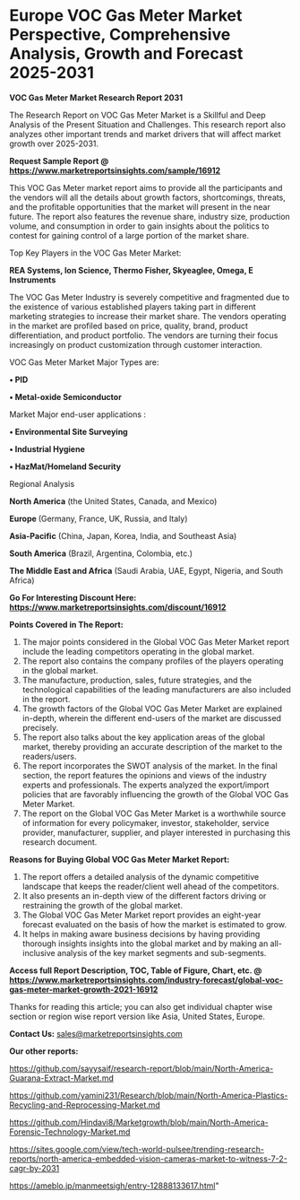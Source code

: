 # Europe VOC Gas Meter Market Perspective, Comprehensive Analysis, Growth and Forecast 2025-2031

<strong>VOC Gas Meter Market Research Report 2031</strong>

The Research Report on VOC Gas Meter Market is a Skillful and Deep Analysis of the Present Situation and Challenges. This research report also analyzes other important trends and market drivers that will affect market growth over 2025-2031.

<strong>Request Sample Report @ <a href=https://www.marketreportsinsights.com/sample/16912>https://www.marketreportsinsights.com/sample/16912</a></strong>

This VOC Gas Meter market report aims to provide all the participants and the vendors will all the details about growth factors, shortcomings, threats, and the profitable opportunities that the market will present in the near future. The report also features the revenue share, industry size, production volume, and consumption in order to gain insights about the politics to contest for gaining control of a large portion of the market share.

Top Key Players in the VOC Gas Meter Market:

<strong>REA Systems, Ion Science, Thermo Fisher, Skyeaglee, Omega, E Instruments</strong>

The VOC Gas Meter Industry is severely competitive and fragmented due to the existence of various established players taking part in different marketing strategies to increase their market share. The vendors operating in the market are profiled based on price, quality, brand, product differentiation, and product portfolio. The vendors are turning their focus increasingly on product customization through customer interaction.

VOC Gas Meter Market Major Types are:

<strong>• PID

• Metal-oxide Semiconductor</strong>

Market Major end-user applications :

<strong>• Environmental Site Surveying

• Industrial Hygiene

• HazMat/Homeland Security</strong>

Regional Analysis

</u><strong><b>North America</b></strong> (the United States, Canada, and Mexico)

<strong><b>Europe </b></strong>(Germany, France, UK, Russia, and Italy)

<strong><b>Asia-Pacific</b></strong> (China, Japan, Korea, India, and Southeast Asia)

<strong><b>South America</b></strong> (Brazil, Argentina, Colombia, etc.)

<strong><b>The Middle East and Africa</b></strong> (Saudi Arabia, UAE, Egypt, Nigeria, and South Africa)

<strong>Go For Interesting Discount Here: <a href=https://www.marketreportsinsights.com/discount/16912>https://www.marketreportsinsights.com/discount/16912</a></strong>

<strong>Points Covered in The Report:</strong>
<ol>
  <li>The major points considered in the Global VOC Gas Meter Market report include the leading competitors operating in the global market.</li>
  <li>The report also contains the company profiles of the players operating in the global market.</li>
  <li>The manufacture, production, sales, future strategies, and the technological capabilities of the leading manufacturers are also included in the report.</li>
  <li>The growth factors of the Global VOC Gas Meter Market are explained in-depth, wherein the different end-users of the market are discussed precisely.</li>
  <li>The report also talks about the key application areas of the global market, thereby providing an accurate description of the market to the readers/users.</li>
  <li>The report incorporates the SWOT analysis of the market. In the final section, the report features the opinions and views of the industry experts and professionals. The experts analyzed the export/import policies that are favorably influencing the growth of the Global VOC Gas Meter Market.</li>
  <li>The report on the Global VOC Gas Meter Market is a worthwhile source of information for every policymaker, investor, stakeholder, service provider, manufacturer, supplier, and player interested in purchasing this research document.</li>
</ol>
<strong>Reasons for Buying Global VOC Gas Meter Market Report:</strong>

<ol>
  <li>The report offers a detailed analysis of the dynamic competitive landscape that keeps the reader/client well ahead of the competitors.</li>
  <li>It also presents an in-depth view of the different factors driving or restraining the growth of the global market.</li>
  <li>The Global VOC Gas Meter Market report provides an eight-year forecast evaluated on the basis of how the market is estimated to grow.</li>
  <li>It helps in making aware business decisions by having providing thorough insights insights into the global market and by making an all-inclusive analysis of the key market segments and sub-segments.</li>
</ol>
<strong>Access full Report Description, TOC, Table of Figure, Chart, etc. @ <a href=https://www.marketreportsinsights.com/industry-forecast/global-voc-gas-meter-market-growth-2021-16912>https://www.marketreportsinsights.com/industry-forecast/global-voc-gas-meter-market-growth-2021-16912</a></strong>


Thanks for reading this article; you can also get individual chapter wise section or region wise report version like Asia, United States, Europe.

<strong>Contact Us:</strong>
sales@marketreportsinsights.com

<strong>Our other reports:</strong>

<a href=https://github.com/sayysaif/research-report/blob/main/North-America-Guarana-Extract-Market.md>https://github.com/sayysaif/research-report/blob/main/North-America-Guarana-Extract-Market.md</a>

<a href=https://github.com/yamini231/Research/blob/main/North-America-Plastics-Recycling-and-Reprocessing-Market.md>https://github.com/yamini231/Research/blob/main/North-America-Plastics-Recycling-and-Reprocessing-Market.md</a>

<a href=https://github.com/Hindavi8/Marketgrowth/blob/main/North-America-Forensic-Technology-Market.md>https://github.com/Hindavi8/Marketgrowth/blob/main/North-America-Forensic-Technology-Market.md</a>

<a href=https://sites.google.com/view/tech-world-pulsee/trending-research-reports/north-america-embedded-vision-cameras-market-to-witness-7-2-cagr-by-2031>https://sites.google.com/view/tech-world-pulsee/trending-research-reports/north-america-embedded-vision-cameras-market-to-witness-7-2-cagr-by-2031</a>

<a href=https://ameblo.jp/manmeetsigh/entry-12888133617.html>https://ameblo.jp/manmeetsigh/entry-12888133617.html</a>"
